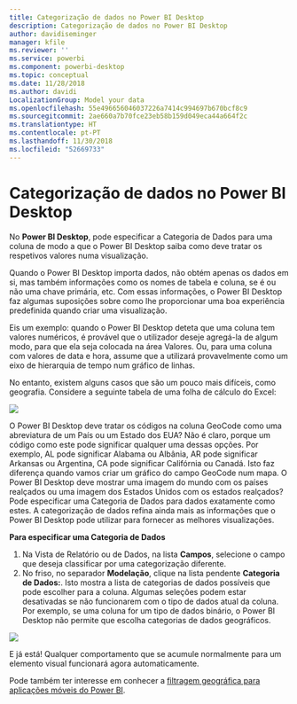 ```yaml
---
title: Categorização de dados no Power BI Desktop
description: Categorização de dados no Power BI Desktop
author: davidiseminger
manager: kfile
ms.reviewer: ''
ms.service: powerbi
ms.component: powerbi-desktop
ms.topic: conceptual
ms.date: 11/28/2018
ms.author: davidi
LocalizationGroup: Model your data
ms.openlocfilehash: 55e496656046037226a7414c994697b670bcf8c9
ms.sourcegitcommit: 2ae660a7b70fce23eb58b159d049eca44a664f2c
ms.translationtype: HT
ms.contentlocale: pt-PT
ms.lasthandoff: 11/30/2018
ms.locfileid: "52669733"
---
```

# <a name="data-categorization-in-power-bi-desktop"></a>Categorização de dados no Power BI Desktop
No **Power BI Desktop**, pode especificar a Categoria de Dados para uma coluna de modo a que o Power BI Desktop saiba como deve tratar os respetivos valores numa visualização.

Quando o Power BI Desktop importa dados, não obtém apenas os dados em si, mas também informações como os nomes de tabela e coluna, se é ou não uma chave primária, etc.  Com essas informações, o Power BI Desktop faz algumas suposições sobre como lhe proporcionar uma boa experiência predefinida quando criar uma visualização. 

Eis um exemplo: quando o Power BI Desktop deteta que uma coluna tem valores numéricos, é provável que o utilizador deseje agregá-la de algum modo, para que ela seja colocada na área Valores. Ou, para uma coluna com valores de data e hora, assume que a utilizará provavelmente como um eixo de hierarquia de tempo num gráfico de linhas.

No entanto, existem alguns casos que são um pouco mais difíceis, como geografia. Considere a seguinte tabela de uma folha de cálculo do Excel:

![](media/desktop-data-categorization/datacategorizationtable.png)

O Power BI Desktop deve tratar os códigos na coluna GeoCode como uma abreviatura de um País ou um Estado dos EUA?  Não é claro, porque um código como este pode significar qualquer uma dessas opções.  Por exemplo, AL pode significar Alabama ou Albânia, AR pode significar Arkansas ou Argentina, CA pode significar Califórnia ou Canadá. Isto faz diferença quando vamos criar um gráfico do campo GeoCode num mapa.  O Power BI Desktop deve mostrar uma imagem do mundo com os países realçados ou uma imagem dos Estados Unidos com os estados realçados?  Pode especificar uma Categoria de Dados para dados exatamente como estes. A categorização de dados refina ainda mais as informações que o Power BI Desktop pode utilizar para fornecer as melhores visualizações.  

**Para especificar uma Categoria de Dados**

1. Na Vista de Relatório ou de Dados, na lista **Campos**, selecione o campo que deseja classificar por uma categorização diferente.
2. No friso, no separador **Modelação**, clique na lista pendente **Categoria de Dados:**.  Isto mostra a lista de categorias de dados possíveis que pode escolher para a coluna.  Algumas seleções podem estar desativadas se não funcionarem com o tipo de dados atual da coluna.  Por exemplo, se uma coluna for um tipo de dados binário, o Power BI Desktop não permite que escolha categorias de dados geográficos. 

![](media/desktop-data-categorization/datacategorization.gif)

E já está!  Qualquer comportamento que se acumule normalmente para um elemento visual funcionará agora automaticamente.  

Pode também ter interesse em conhecer a [filtragem geográfica para aplicações móveis do Power BI](desktop-mobile-geofiltering.md).

